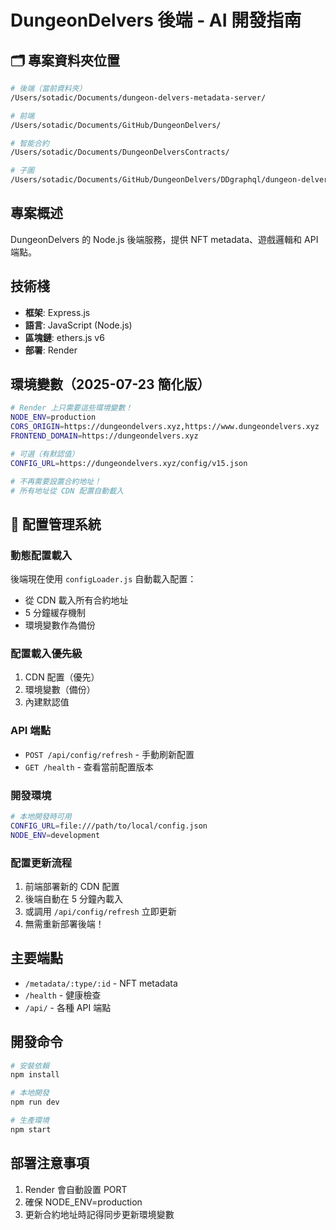 # DungeonDelvers 後端 - AI 開發指南

## 🗂️ 專案資料夾位置
```bash
# 後端（當前資料夾）
/Users/sotadic/Documents/dungeon-delvers-metadata-server/

# 前端
/Users/sotadic/Documents/GitHub/DungeonDelvers/

# 智能合約
/Users/sotadic/Documents/DungeonDelversContracts/

# 子圖
/Users/sotadic/Documents/GitHub/DungeonDelvers/DDgraphql/dungeon-delvers/
```

## 專案概述
DungeonDelvers 的 Node.js 後端服務，提供 NFT metadata、遊戲邏輯和 API 端點。

## 技術棧
- **框架**: Express.js
- **語言**: JavaScript (Node.js)
- **區塊鏈**: ethers.js v6
- **部署**: Render

## 環境變數（2025-07-23 簡化版）
```bash
# Render 上只需要這些環境變數！
NODE_ENV=production
CORS_ORIGIN=https://dungeondelvers.xyz,https://www.dungeondelvers.xyz
FRONTEND_DOMAIN=https://dungeondelvers.xyz

# 可選（有默認值）
CONFIG_URL=https://dungeondelvers.xyz/config/v15.json

# 不再需要設置合約地址！
# 所有地址從 CDN 配置自動載入
```

## 🔄 配置管理系統

### 動態配置載入
後端現在使用 `configLoader.js` 自動載入配置：
- 從 CDN 載入所有合約地址
- 5 分鐘緩存機制
- 環境變數作為備份

### 配置載入優先級
1. CDN 配置（優先）
2. 環境變數（備份）
3. 內建默認值

### API 端點
- `POST /api/config/refresh` - 手動刷新配置
- `GET /health` - 查看當前配置版本

### 開發環境
```bash
# 本地開發時可用
CONFIG_URL=file:///path/to/local/config.json
NODE_ENV=development
```

### 配置更新流程
1. 前端部署新的 CDN 配置
2. 後端自動在 5 分鐘內載入
3. 或調用 `/api/config/refresh` 立即更新
4. 無需重新部署後端！

## 主要端點
- `/metadata/:type/:id` - NFT metadata
- `/health` - 健康檢查
- `/api/` - 各種 API 端點

## 開發命令
```bash
# 安裝依賴
npm install

# 本地開發
npm run dev

# 生產環境
npm start
```

## 部署注意事項
1. Render 會自動設置 PORT
2. 確保 NODE_ENV=production
3. 更新合約地址時記得同步更新環境變數